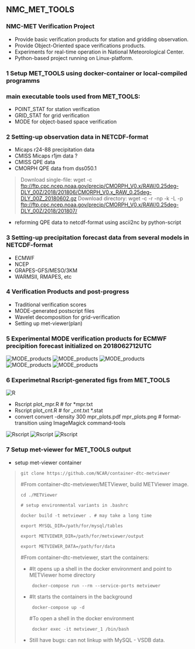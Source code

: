 
## NMC_MET_TOOLS

### NMC-MET Verification Project

- Provide basic verification products for station and gridding observation.
- Provide Object-Oriented space verifications products.
- Experiments for real-time operation in National Meteorological Center.
- Python-based project running on Linux-platform.

### 1  Setup  MET_TOOLS using docker-container or local-compiled programms

### main executable tools used from MET_TOOLS: 
  
- POINT_STAT for station verification  
- GRID_STAT for grid verification
- MODE for object-based space verification  
 
### 2 Setting-up observation data in NETCDF-format

- Micaps r24-88 precipitation data
- CMISS Micaps r1jm data ?
- CMISS QPE data
- CMORPH QPE data from dss050.1
> Download single-file: wget -c ftp://ftp.cpc.ncep.noaa.gov/precip/CMORPH_V0.x/RAW/0.25deg-DLY_00Z/2018/201806/CMORPH_V0.x_RAW_0.25deg-DLY_00Z_20180602.gz
> Download directory: wget -c -r -np -k -L -p ftp://ftp.cpc.ncep.noaa.gov/precip/CMORPH_V0.x/RAW/0.25deg-DLY_00Z/2018/201807/

- reforming QPE data to netcdf-format using ascii2nc by python-script

### 3 Setting-up precipitation forecast data from several models in NETCDF-format

- ECMWF
- NCEP
- GRAPES-GFS/MESO/3KM
- WARMSII, RMAPES, etc

### 4 Verification Products and post-progress

- Traditional verification scores
- MODE-generated postscript files
- Wavelet decomposition for grid-verification
- Setting up met-viewer(plan)

### 5 Experimental MODE verification products for ECMWF precipition forecast initialized on 2018062712UTC

![MODE_products](https://github.com/eastwind2000/NMC_MET_TOOLS/blob/master/result/mode_test-0.png)
![MODE_products](https://github.com/eastwind2000/NMC_MET_TOOLS/blob/master/result/mode_test-4.png)
![MODE_products](https://github.com/eastwind2000/NMC_MET_TOOLS/blob/master/result/mode_test-1.png)
![MODE_products](https://github.com/eastwind2000/NMC_MET_TOOLS/blob/master/result/mode_test-2.png)
![MODE_products](https://github.com/eastwind2000/NMC_MET_TOOLS/blob/master/result/mode_test-3.png)

### 6 Experimetnal Rscript-generated figs from MET_TOOLS

![R](https://www.r-project.org/Rlogo.png)
- Rscript plot_mpr.R   # for *mpr.txt 
- Rscript plot_cnt.R   # for *_cnt*.txt *.stat
- convert convert -density 300  mpr_plots.pdf mpr_plots.png  # format-transition using ImageMagick command-tools

![Rscript](https://raw.githubusercontent.com/eastwind2000/NMC_MET_TOOLS/master/R_script/mpr_plots-0.png)
![Rscript](https://raw.githubusercontent.com/eastwind2000/NMC_MET_TOOLS/master/R_script/mpr_plots-1.png)
![Rscript](https://raw.githubusercontent.com/eastwind2000/NMC_MET_TOOLS/master/R_script/mpr_plots-2.png)


### 7 Setup met-viewer for MET_TOOLS output 

- setup met-viewer container

>     git clone https://github.com/NCAR/container-dtc-metviewer
>
> #From container-dtc-metviewer/METViewer, build METViewer image.
>
>     cd ./METViewer
>
>     # setup environmental variants in .bashrc
>
>     docker build -t metviewer . # may take a long time
>
>     export MYSQL_DIR=/path/for/mysql/tables 
>
>     export METVIEWER_DIR=/path/for/metviewer/output 
>
>     export METVIEWER_DATA=/path/for/data
>
> #From container-dtc-metviewer, start the containers:
>
> - #It  opens up a shell in the docker environment and point to METViewer home directory
>
>        docker-compose run --rm --service-ports metviewer
>
> - #It  starts the containers in the background
>
>        docker-compose up -d 
>
>    #To open a shell in the docker environment
>
>        docker exec -it metviewer_1 /bin/bash
> - Still have bugs: can not linkup with MySQL - VSDB data.
> 
